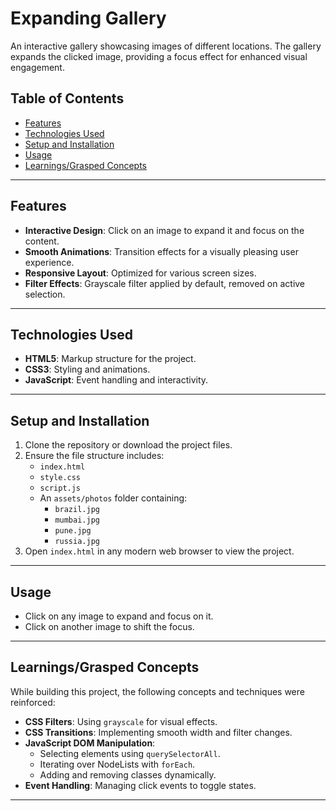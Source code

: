 # Expanding Gallery

An interactive gallery showcasing images of different locations. The gallery expands the clicked image, providing a focus effect for enhanced visual engagement.

## Table of Contents

- [Features](#features)
- [Technologies Used](#technologies-used)
- [Setup and Installation](#setup-and-installation)
- [Usage](#usage)
- [Learnings/Grasped Concepts](#learningsgrasped-concepts)


---

## Features

- **Interactive Design**: Click on an image to expand it and focus on the content.
- **Smooth Animations**: Transition effects for a visually pleasing user experience.
- **Responsive Layout**: Optimized for various screen sizes.
- **Filter Effects**: Grayscale filter applied by default, removed on active selection.

---

## Technologies Used

- **HTML5**: Markup structure for the project.
- **CSS3**: Styling and animations.
- **JavaScript**: Event handling and interactivity.

---

## Setup and Installation

1. Clone the repository or download the project files.
2. Ensure the file structure includes:
   - `index.html`
   - `style.css`
   - `script.js`
   - An `assets/photos` folder containing:
     - `brazil.jpg`
     - `mumbai.jpg`
     - `pune.jpg`
     - `russia.jpg`
3. Open `index.html` in any modern web browser to view the project.

---

## Usage

 - Click on any image to expand and focus on it.
 - Click on another image to shift the focus.

---

## Learnings/Grasped Concepts

While building this project, the following concepts and techniques were reinforced:

- **CSS Filters**: Using `grayscale` for visual effects.
- **CSS Transitions**: Implementing smooth width and filter changes.
- **JavaScript DOM Manipulation**:
  - Selecting elements using `querySelectorAll`.
  - Iterating over NodeLists with `forEach`.
  - Adding and removing classes dynamically.
- **Event Handling**: Managing click events to toggle states.

---


